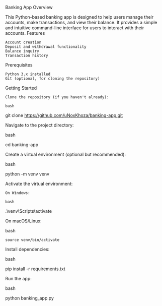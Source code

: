 Banking App
Overview

This Python-based banking app is designed to help users manage their accounts, make transactions, and view their balance. It provides a simple and intuitive command-line interface for users to interact with their accounts.
Features

    Account creation
    Deposit and withdrawal functionality
    Balance inquiry
    Transaction history

Prerequisites

    Python 3.x installed
    Git (optional, for cloning the repository)

Getting Started

    Clone the repository (if you haven't already):

    bash

git clone https://github.com/uNoxKhoza/banking-app.git

Navigate to the project directory:

bash

cd banking-app

Create a virtual environment (optional but recommended):

bash

python -m venv venv

Activate the virtual environment:

    On Windows:

    bash

.\venv\Scripts\activate

On macOS/Linux:

bash

    source venv/bin/activate

Install dependencies:

bash

pip install -r requirements.txt

Run the app:

bash

python banking_app.py
